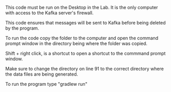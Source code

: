 This code must be run on the Desktop in the Lab. It is the only computer with access to the Kafka server's firewall.

This code ensures that messages will be sent to Kafka before being deleted by the program. 

To run the code copy the folder to the computer and open the command prompt window in the directory being where the folder was copied.

Shift + right click, is a shortcut to open a shortcut to the commmand prompt window.

Make sure to change the directory on line 91 to the correct directory where the data files are being generated.

To run the program type "gradlew run"
